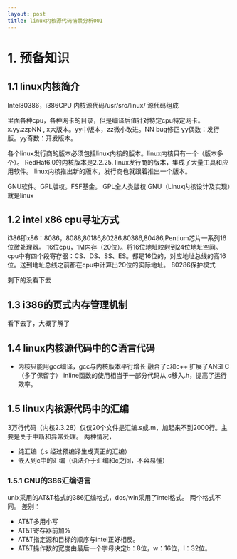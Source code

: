 ```yaml
---
layout: post
title: linux内核源代码情景分析001
---
```


# 1. 预备知识
## 1.1 linux内核简介
Intel80386，i386CPU
内核源代码/usr/src/linux/ 源代码组成

里面各种cpu，各种网卡的目录，但是编译后值针对特定cpu特定网卡。
x.yy.zzpNN , x大版本。yy中版本，zz微小改进。NN bug修正
yy偶数：发行版。yy奇数：开发版本。

各个linux发行商的版本必须包括linux内核的版本。linux内核只有一个（版本多个）。
RedHat6.0的内核版本是2.2.25.
linux发行商的版本，集成了大量工具和应用软件。
linux内核推出新的版本，发行商也就跟着推出一个版本。

GNU软件。GPL版权。FSF基金。
GPL全人类版权
GNU（Linux内核设计及实现）就是linux

## 1.2 intel x86 cpu寻址方式
i386即x86：8086，8088,80186,80286,80386,80486,Pentium芯片一系列16位微处理器。
16位cpu，1M内存（20位）。将16位地址映射到24位地址空间。
cpu中有四个段寄存器：CS、DS、SS、ES。都是16位的，对应地址总线的高16位。送到地址总线之前都在cpu中计算出20位的实际地址。
80286保护模式

剩下的没看下去


## 1.3 i386的页式内存管理机制
看下去了，大概了解了

## 1.4 linux内核源代码中的C语言代码
- 内核只能用gcc编译，gcc与内核版本平行增长
融合了c和c++
扩展了ANSI C（多了保留字）
inline函数的使用相当于一部分代码从.c移入.h，提高了运行效率。

## 1.5 linux内核源代码中的汇编
3万行代码（内核2.3.28）仅仅20个文件是汇编.s或.m，加起来不到2000行。主要是关于中断和异常处理。
两种情况，
- 纯汇编（.s 经过预编译生成真正的汇编）
- 嵌入到c中的汇编（语法介于汇编和c之间，不容易懂）
### 1.5.1 GNU的386汇编语言
unix采用的AT&T格式的386汇编格式，dos/win采用了intel格式。
两个格式不同。
差别：
- AT&T多用小写
- AT&T寄存器前加%
- AT&T指定源和目标的顺序与intel正好相反。
- AT&T操作数的宽度由最后一个字母决定b：8位，w：16位，l：32位。
